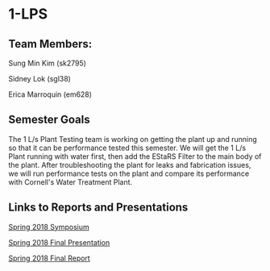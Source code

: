 # 1-LPS

## Team Members:
Sung Min Kim (sk2795)

Sidney Lok (sgl38)

Erica Marroquin (em628)

## Semester Goals
The 1 L/s Plant Testing team is working on getting the plant up and running so that it can be performance tested this semester. We will get the 1 L/s Plant running with water first, then add the EStaRS Filter to the main body of the plant. After troubleshooting the plant for leaks and fabrication issues, we will run performance tests on the plant and compare its performance with Cornell's Water Treatment Plant.

## Links to Reports and Presentations
[Spring 2018 Symposium](https://docs.google.com/presentation/d/1bsQvF7E3sRgvt_R3UUIwnSWJ7V4XimKN0mjClIBsYso/edit?usp=sharing)

[Spring 2018 Final Presentation](https://docs.google.com/presentation/d/1ZUqWIdNvOeXLw61G79KRRYRwp7IKMK_LN-B7A6c8fUU/edit#slide=id.p3)

[Spring 2018 Final Report](https://github.com/AguaClara/1-LPS/blob/master/1-LPS-Spring-2018-Final.pdf)
